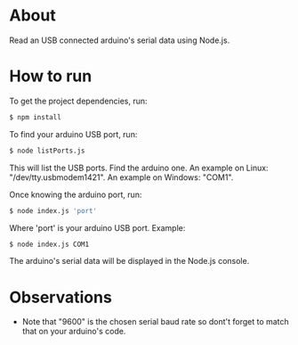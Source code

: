 # About
Read an USB connected arduino's serial data using Node.js.

# How to run
To get the project dependencies, run:
```sh
$ npm install
```

To find your arduino USB port, run:
```sh
$ node listPorts.js
```
This will list the USB ports. Find the arduino one.
An example on Linux: "/dev/tty.usbmodem1421".
An example on Windows: "COM1".

Once knowing the arduino port, run:
```sh
$ node index.js 'port'
```
Where 'port' is your arduino USB port.
Example:
```sh
$ node index.js COM1
```

The arduino's serial data will be displayed in the Node.js console.

# Observations
- Note that "9600" is the chosen serial baud rate so dont't forget to match that on your arduino's code.
